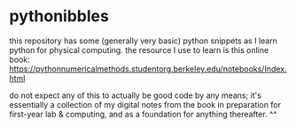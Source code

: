 # pythonibbles
this repository has some (generally very basic) python snippets as I learn python for physical computing. the resource I use to learn is this online book: https://pythonnumericalmethods.studentorg.berkeley.edu/notebooks/Index.html

do not expect any of this to actually be good code by any means; it's essentially a collection of my digital notes from the book in preparation for first-year lab & computing, and as a foundation for anything thereafter. ^^
